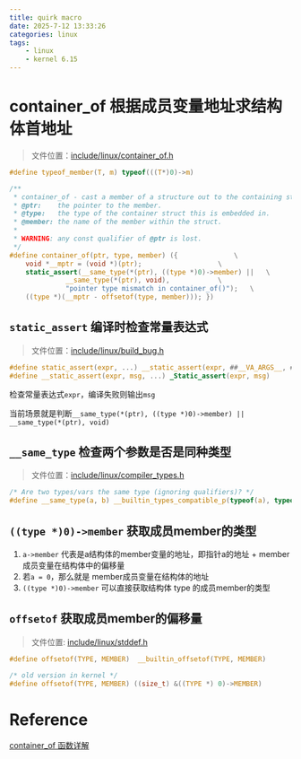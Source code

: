 ```yaml
---
title: quirk macro
date: 2025-7-12 13:33:26
categories: linux
tags:
    - linux
    - kernel 6.15
---
```


# container_of 根据成员变量地址求结构体首地址
> 文件位置：[include/linux/container_of.h](https://github.com/torvalds/linux/blob/v6.15/include/linux/container_of.h)

```c
#define typeof_member(T, m)	typeof(((T*)0)->m)

/**
 * container_of - cast a member of a structure out to the containing structure
 * @ptr:	the pointer to the member.
 * @type:	the type of the container struct this is embedded in.
 * @member:	the name of the member within the struct.
 *
 * WARNING: any const qualifier of @ptr is lost.
 */
#define container_of(ptr, type, member) ({				\
	void *__mptr = (void *)(ptr);					\
	static_assert(__same_type(*(ptr), ((type *)0)->member) ||	\
		      __same_type(*(ptr), void),			\
		      "pointer type mismatch in container_of()");	\
	((type *)(__mptr - offsetof(type, member))); })
```

## `static_assert` 编译时检查常量表达式
> 文件位置：[include/linux/build_bug.h](https://github.com/torvalds/linux/blob/v6.15/include/linux/build_bug.h)
```c
#define static_assert(expr, ...) __static_assert(expr, ##__VA_ARGS__, #expr)
#define __static_assert(expr, msg, ...) _Static_assert(expr, msg)
```

检查常量表达式`expr`，编译失败则输出`msg`

当前场景就是判断`__same_type(*(ptr), ((type *)0)->member) || __same_type(*(ptr), void)`


## `__same_type` 检查两个参数是否是同种类型
> 文件位置：[include/linux/compiler_types.h](https://github.com/torvalds/linux/blob/v6.15/include/linux/compiler_types.h)
```c
/* Are two types/vars the same type (ignoring qualifiers)? */
#define __same_type(a, b) __builtin_types_compatible_p(typeof(a), typeof(b))
```

## `((type *)0)->member` 获取成员member的类型
1. `a->member` 代表是a结构体的member变量的地址，即指针a的地址 + member成员变量在结构体中的偏移量
2. 若`a = 0`，那么就是 member成员变量在结构体的地址
3. `((type *)0)->member` 可以直接获取结构体 type 的成员member的类型

## `offsetof` 获取成员member的偏移量
> 文件位置: [include/linux/stddef.h](https://github.com/torvalds/linux/blob/v6.15/include/linux/stddef.h)
```c
#define offsetof(TYPE, MEMBER)	__builtin_offsetof(TYPE, MEMBER)

/* old version in kernel */
#define offsetof(TYPE, MEMBER) ((size_t) &((TYPE *) 0)->MEMBER)
```

# Reference
[container_of 函数详解](https://blog.csdn.net/u011029104/article/details/136190755)


